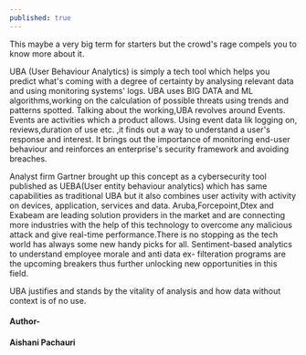 ```yaml
---
published: true
---
```

This maybe a very big term for starters but the crowd's rage compels you to know more about it.

UBA (User Behaviour Analytics) is simply a tech tool which helps you predict what's coming with a degree of certainty by analysing relevant data and using monitoring systems' logs.
UBA uses BIG DATA and ML algorithms,working on the calculation of possible threats using trends and patterns spotted.
Talking about the working,UBA revolves around Events. Events are activities which a product allows. 
Using event data lik logging on, reviews,duration of use etc. ,it finds out a way to understand a user's response and interest. It brings out the importance of monitoring end-user behaviour and reinforces an enterprise's security framework and avoiding breaches.

Analyst firm Gartner brought up this concept as  a cybersecurity tool published as UEBA(User entity behaviour analytics) which has same capabilities as traditional UBA but it also combines user activity with activity on devices, application, services and data.
Aruba,Forcepoint,Dtex and Exabeam are leading solution providers in the market and are connecting more industries with the help of this technology to overcome any malicious attack and give real-time performance.There is no stopping as the tech world has always some new handy picks for all. Sentiment-based analytics to understand employee morale and anti data  ex- filteration  programs are the upcoming breakers thus further unlocking new opportunities in this field.

UBA justifies and stands by the vitality of analysis and how data without context is of no use.


#### Author-
#### Aishani Pachauri
